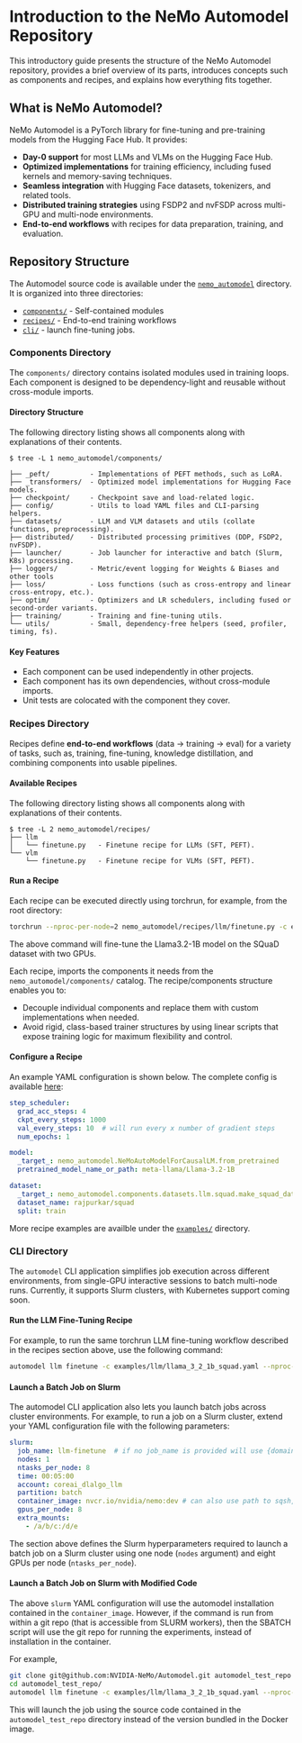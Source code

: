 # Introduction to the NeMo Automodel Repository

This introductory guide presents the structure of the NeMo Automodel repository, provides a brief overview of its parts, introduces concepts such as components and recipes, and explains how everything fits together.

## What is NeMo Automodel?
NeMo Automodel is a PyTorch library for fine-tuning and pre-training models from the Hugging Face Hub. It provides:
- **Day-0 support** for most LLMs and VLMs on the Hugging Face Hub.
- **Optimized implementations** for training efficiency, including fused kernels and memory-saving techniques.
- **Seamless integration** with Hugging Face datasets, tokenizers, and related tools.
- **Distributed training strategies** using FSDP2 and nvFSDP across multi-GPU and multi-node environments.
- **End-to-end workflows** with recipes for data preparation, training, and evaluation.


## Repository Structure
The Automodel source code is available under the [`nemo_automodel`](https://github.com/NVIDIA-NeMo/Automodel/tree/main/nemo_automodel) directory. It is organized into three directories:
- [`components/`](https://github.com/NVIDIA-NeMo/Automodel/tree/main/nemo_automodel/components)  - Self-contained modules
- [`recipes/`](https://github.com/NVIDIA-NeMo/Automodel/tree/main/nemo_automodel/recipes) - End-to-end training workflows
- [`cli/`](https://github.com/NVIDIA-NeMo/Automodel/tree/main/nemo_automodel/_cli) - launch fine-tuning jobs.


### Components Directory
The `components/` directory contains isolated modules used in training loops.
Each component is designed to be dependency-light and reusable without cross-module imports.

#### Directory Structure
The following directory listing shows all components along with explanations of their contents.
```
$ tree -L 1 nemo_automodel/components/

├── _peft/          - Implementations of PEFT methods, such as LoRA.
├── _transformers/  - Optimized model implementations for Hugging Face models.
├── checkpoint/     - Checkpoint save and load-related logic.
├── config/         - Utils to load YAML files and CLI-parsing helpers.
├── datasets/       - LLM and VLM datasets and utils (collate functions, preprocessing).
├── distributed/    - Distributed processing primitives (DDP, FSDP2, nvFSDP).
├── launcher/       - Job launcher for interactive and batch (Slurm, K8s) processing.
├── loggers/        - Metric/event logging for Weights & Biases and other tools
├── loss/           - Loss functions (such as cross-entropy and linear cross-entropy, etc.).
├── optim/          - Optimizers and LR schedulers, including fused or second-order variants.
├── training/       - Training and fine-tuning utils.
└── utils/          - Small, dependency-free helpers (seed, profiler, timing, fs).
```

#### Key Features
- Each component can be used independently in other projects.
- Each component has its own dependencies, without cross-module imports.
- Unit tests are colocated with the component they cover.

### Recipes Directory
Recipes define **end-to-end workflows** (data → training → eval) for a variety of tasks, such as,
training, fine-tuning, knowledge distillation, and combining components into usable pipelines.

#### Available Recipes
The following directory listing shows all components along with explanations of their contents.
```
$ tree -L 2 nemo_automodel/recipes/
├── llm
│   └── finetune.py   - Finetune recipe for LLMs (SFT, PEFT).
└── vlm
    └── finetune.py   - Finetune recipe for VLMs (SFT, PEFT).
```

#### Run a Recipe

Each recipe can be executed directly using torchrun, for example, from the root directory:
```bash
torchrun --nproc-per-node=2 nemo_automodel/recipes/llm/finetune.py -c examples/llm/llama_3_2_1b_squad.yaml
```

The above command will fine-tune the Llama3.2-1B model on the SQuaD dataset with two GPUs.

Each recipe, imports the components it needs from the `nemo_automodel/components/` catalog.
The recipe/components structure enables you to:
- Decouple individual components and replace them with custom implementations when needed.
- Avoid rigid, class-based trainer structures by using linear scripts that expose training logic for maximum flexibility and control.

<!-- For an in-depth explanation of the LLM recipe please also see the [LLM recipe deep-dive guide](docs/llm_recipe_deep_dive.md). -->

#### Configure a Recipe
An example YAML configuration is shown below. The complete config is available [here](https://github.com/NVIDIA-NeMo/Automodel/blob/main/examples/llm/llama_3_2_1b_squad.yaml):
```yaml
step_scheduler:
  grad_acc_steps: 4
  ckpt_every_steps: 1000
  val_every_steps: 10  # will run every x number of gradient steps
  num_epochs: 1

model:
  _target_: nemo_automodel.NeMoAutoModelForCausalLM.from_pretrained
  pretrained_model_name_or_path: meta-llama/Llama-3.2-1B

dataset:
  _target_: nemo_automodel.components.datasets.llm.squad.make_squad_dataset
  dataset_name: rajpurkar/squad
  split: train
```

More recipe examples are availble under the [`examples/`](https://github.com/NVIDIA-NeMo/Automodel/tree/main/examples) directory.

### CLI Directory
The `automodel` CLI application simplifies job execution across different environments, from 
single-GPU interactive sessions to batch multi-node runs. Currently, it supports Slurm clusters, with Kubernetes support coming soon.

#### Run the LLM Fine-Tuning Recipe
For example, to run the same torchrun LLM fine-tuning workflow described in the recipes section above, use the following command:
```bash
automodel llm finetune -c examples/llm/llama_3_2_1b_squad.yaml --nproc-per-node=2
```

#### Launch a Batch Job on Slurm

The automodel CLI application also lets you launch batch jobs across cluster environments. For example, to run a job on a Slurm cluster, extend your YAML configuration file with the following parameters:

```yaml
slurm:
  job_name: llm-finetune  # if no job_name is provided will use {domain}_{command} from invocation
  nodes: 1
  ntasks_per_node: 8
  time: 00:05:00
  account: coreai_dlalgo_llm
  partition: batch
  container_image: nvcr.io/nvidia/nemo:dev # can also use path to sqsh, e.g.: /foo/bar/image.sqsh
  gpus_per_node: 8
  extra_mounts:
    - /a/b/c:/d/e
```
The section above defines the Slurm hyperparameters required to launch a batch job on a Slurm cluster using one node (`nodes` argument) and eight GPUs per node (`ntasks_per_node`).

#### Launch a Batch Job on Slurm with Modified Code

The above `slurm` YAML configuration will use the automodel installation contained in the `container_image`.
However, if the command is run from within a git repo (that is accessible from SLURM workers), then
the SBATCH script will use the git repo for running the experiments, instead of installation in the container.

For example,
```bash
git clone git@github.com:NVIDIA-NeMo/Automodel.git automodel_test_repo
cd automodel_test_repo/
automodel llm finetune -c examples/llm/llama_3_2_1b_squad.yaml --nproc-per-node=2
```

This will launch the job using the source code contained in the `automodel_test_repo` directory instead of the version bundled in the Docker image.
<!-- The [Automodel CLI guide](docs/automodel_cli.md) provides an in-depth explanation of the automodel util. -->
